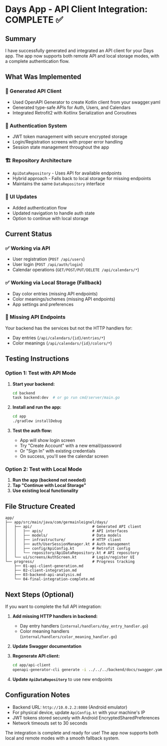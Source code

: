 # Days App - API Client Integration: COMPLETE ✅

## Summary

I have successfully generated and integrated an API client for your Days app. The app now supports both remote API and local storage modes, with a complete authentication flow.

## What Was Implemented

### 🔧 Generated API Client
- Used OpenAPI Generator to create Kotlin client from your swagger.yaml
- Generated type-safe APIs for Auth, Users, and Calendars
- Integrated Retrofit2 with Kotlinx Serialization and Coroutines

### 🔐 Authentication System
- JWT token management with secure encrypted storage
- Login/Registration screens with proper error handling
- Session state management throughout the app

### 🏗️ Repository Architecture  
- `ApiDataRepository` - Uses API for available endpoints
- Hybrid approach - Falls back to local storage for missing endpoints
- Maintains the same `DataRepository` interface

### 📱 UI Updates
- Added authentication flow
- Updated navigation to handle auth state
- Option to continue with local storage

## Current Status

### ✅ Working via API
- User registration (`POST /api/users`)
- User login (`POST /api/auth/login`) 
- Calendar operations (`GET/POST/PUT/DELETE /api/calendars/*`)

### ✅ Working via Local Storage (Fallback)
- Day color entries (missing API endpoints)
- Color meanings/schemes (missing API endpoints)
- App settings and preferences

### 📝 Missing API Endpoints
Your backend has the services but not the HTTP handlers for:
- Day entries (`/api/calendars/{id}/entries/*`)
- Color meanings (`/api/calendars/{id}/colors/*`)

## Testing Instructions

### Option 1: Test with API Mode

1. **Start your backend:**
   ```bash
   cd backend
   task backend:dev  # or go run cmd/server/main.go
   ```

2. **Install and run the app:**
   ```bash
   cd app
   ./gradlew installDebug
   ```

3. **Test the auth flow:**
   - App will show login screen
   - Try "Create Account" with a new email/password
   - Or "Sign In" with existing credentials
   - On success, you'll see the calendar screen

### Option 2: Test with Local Mode

1. **Run the app (backend not needed)**
2. **Tap "Continue with Local Storage"**
3. **Use existing local functionality**

## File Structure Created

```
app/
├── app/src/main/java/com/germainleignel/days/
│   ├── api/                           # Generated API client
│   │   ├── apis/                      # API interfaces
│   │   ├── models/                    # Data models  
│   │   ├── infrastructure/            # HTTP client
│   │   ├── auth/UserSessionManager.kt # Auth management
│   │   ├── config/ApiConfig.kt        # Retrofit config
│   │   └── repository/ApiDataRepository.kt # API repository
│   └── ui/screens/AuthScreen.kt       # Login/register UI
└── progress/                          # Progress tracking
    ├── 01-api-client-generation.md
    ├── 02-client-integration.md  
    ├── 03-backend-api-analysis.md
    └── 04-final-integration-complete.md
```

## Next Steps (Optional)

If you want to complete the full API integration:

1. **Add missing HTTP handlers in backend:**
   - Day entry handlers (`internal/handlers/day_entry_handler.go`)
   - Color meaning handlers (`internal/handlers/color_meaning_handler.go`)

2. **Update Swagger documentation**

3. **Regenerate API client:**
   ```bash
   cd app/api-client  
   openapi-generator-cli generate -i ../../../backend/docs/swagger.yaml -g kotlin -o . --package-name com.germainleignel.days.api
   ```

4. **Update `ApiDataRepository`** to use new endpoints

## Configuration Notes

- Backend URL: `http://10.0.2.2:8080` (Android emulator)
- For physical device, update `ApiConfig.kt` with your machine's IP
- JWT tokens stored securely with Android EncryptedSharedPreferences
- Network timeouts set to 30 seconds

The integration is complete and ready for use! The app now supports both local and remote modes with a smooth fallback system.
